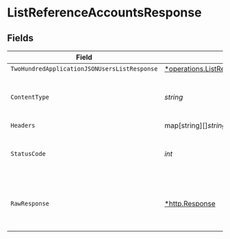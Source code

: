 # ListReferenceAccountsResponse


## Fields

| Field                                                                                                                   | Type                                                                                                                    | Required                                                                                                                | Description                                                                                                             |
| ----------------------------------------------------------------------------------------------------------------------- | ----------------------------------------------------------------------------------------------------------------------- | ----------------------------------------------------------------------------------------------------------------------- | ----------------------------------------------------------------------------------------------------------------------- |
| `TwoHundredApplicationJSONUsersListResponse`                                                                            | [*operations.ListReferenceAccountsUsersListResponse](../../models/operations/listreferenceaccountsuserslistresponse.md) | :heavy_minus_sign:                                                                                                      | OK                                                                                                                      |
| `ContentType`                                                                                                           | *string*                                                                                                                | :heavy_check_mark:                                                                                                      | HTTP response content type for this operation                                                                           |
| `Headers`                                                                                                               | map[string][]*string*                                                                                                   | :heavy_minus_sign:                                                                                                      | N/A                                                                                                                     |
| `StatusCode`                                                                                                            | *int*                                                                                                                   | :heavy_check_mark:                                                                                                      | HTTP response status code for this operation                                                                            |
| `RawResponse`                                                                                                           | [*http.Response](https://pkg.go.dev/net/http#Response)                                                                  | :heavy_minus_sign:                                                                                                      | Raw HTTP response; suitable for custom response parsing                                                                 |